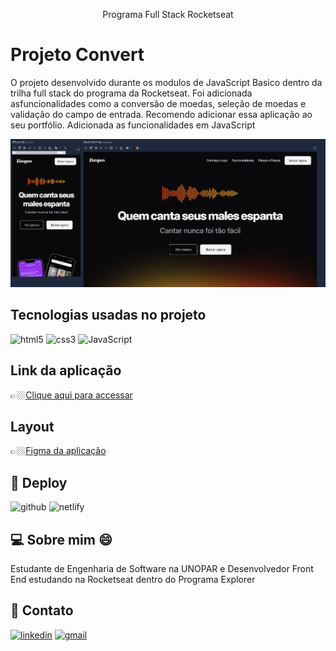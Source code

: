 <p align="center">
Programa Full Stack Rocketseat
</p>



# Projeto Convert 

O projeto desenvolvido durante os modulos de JavaScript Basico dentro da trilha full stack do programa da Rocketseat. Foi adicionada asfuncionalidades como a conversão de moedas, seleção de moedas e validação do campo de entrada. Recomendo adicionar essa aplicação ao seu portfólio. Adicionada as funcionalidades em JavaScript


![preview](.github/cover.png)

##  Tecnologias usadas no projeto

![html5](https://img.shields.io/badge/HTML5-E34F26?style=for-the-badge&logo=html5&logoColor=white)
![css3](https://img.shields.io/badge/CSS3-1572B6?style=for-the-badge&logo=css3&logoColor=white)
![JavaScript](https://img.shields.io/badge/JavaScript-F7DF1E?style=for-the-badge&logo=javascript&logoColor=black)

## Link da aplicação

👉🏼[Clique aqui para accessar](https://convert-template.netlify.app/)

## Layout
👉🏼[Figma da aplicação](https://www.figma.com/design/ShEHo1rpc6AEr1J6rcrYoY/Conversor-de-Moedas-(Community))


## 🔗 Deploy 

![github](https://img.shields.io/badge/github-000000?style=for-the-badge&logo=github&logoColor=white)
![netlify](https://img.shields.io/badge/Netlify-00C7B7?style=for-the-badge&logo=netlify&logoColor=white)


## 💻 Sobre mim 😄
 Estudante de Engenharia de Software na UNOPAR e 
 Desenvolvedor Front End estudando na Rocketseat dentro do Programa Explorer 

## 🔗 Contato 

[![linkedin](https://img.shields.io/badge/linkedin-0A66C2?style=for-the-badge&logo=linkedin&logoColor=white)](https://www.linkedin.com/in/jose-martinez-352032222/)
[![gmail](https://img.shields.io/badge/Gmail-D14836?style=for-the-badge&logo=gmail&logoColor=white)](https://mailto:juniorjose1925@gmail.com)